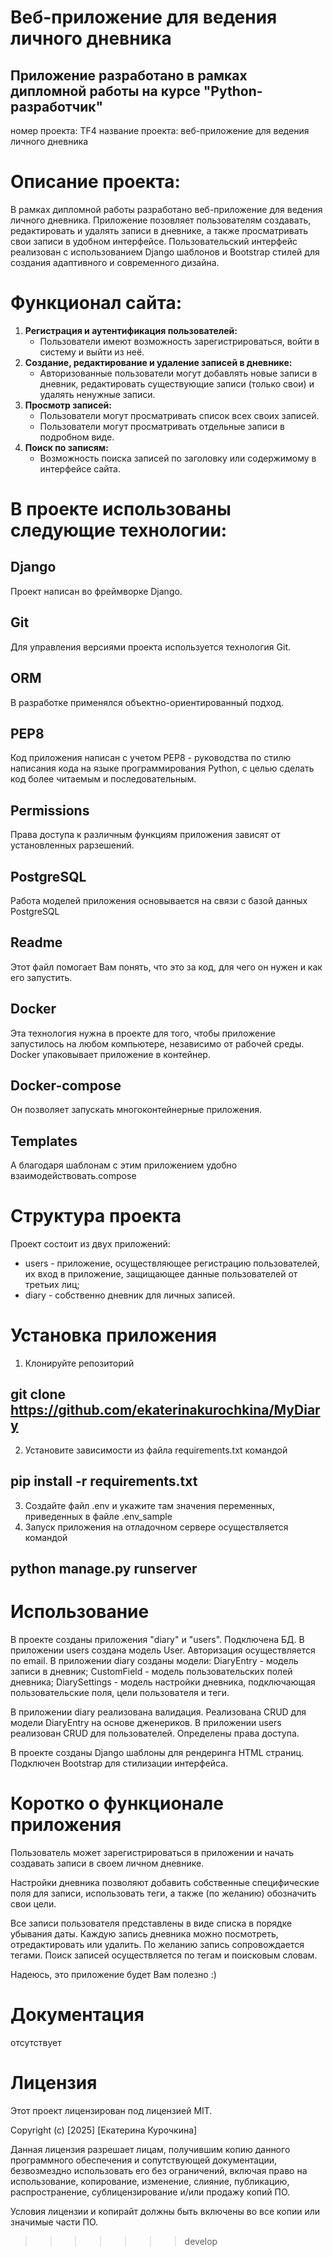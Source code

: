 # Веб-приложение для ведения личного дневника
##  Приложение разработано в рамках дипломной работы на курсе "Python-разработчик"
номер проекта: TF4
название проекта: веб-приложение для ведения личного дневника

# Описание проекта:

В рамках дипломной работы разработано веб-приложение для ведения личного дневника.
Приложение позовляет пользователям создавать, редактировать и удалять записи в дневнике,
а также просматривать свои записи в удобном интерфейсе.
Пользовательский интерфейс реализован с использованием Django шаблонов
и Bootstrap стилей для создания адаптивного и современного дизайна.

# Функционал сайта:

1. **Регистрация и аутентификация пользователей:**
   - Пользователи имеют возможность зарегистрироваться, войти в систему и выйти из неё.
2. **Создание, редактирование и удаление записей в дневнике:**
   - Авторизованные пользователи могут добавлять новые записи в дневник,
   редактировать существующие записи (только свои) и удалять ненужные записи.
3. **Просмотр записей:**
   - Пользователи могут просматривать список всех своих записей.
   - Пользователи могут просматривать отдельные записи в подробном виде.
4. **Поиск по записям:**
   - Возможность поиска записей по заголовку или содержимому в интерфейсе сайта.

# В проекте использованы следующие технологии:
## Django
Проект написан во фреймворке Django.

## Git
Для управления версиями проекта используется технология Git.

## ORM
В разработке применялся объектно-ориентированный подход.

## PEP8
Код приложения написан с учетом PEP8 - руководства по стилю написания кода на языке
программирования Python, с целью сделать код более читаемым и последовательным.

## Permissions
Права доступа к различным функциям приложения зависят от установленных рарзешений.

## PostgreSQL
Работа моделей приложения основывается на связи с базой данных PostgreSQL

## Readme
Этот файл помогает Вам понять, что это за код, для чего он нужен и как его запустить.

## Docker
Эта технология нужна в проекте для того, чтобы приложение запустилось на любом
компьютере, независимо от рабочей среды. Docker упаковывает приложение в контейнер.

## Docker-compose
Он позволяет запускать многоконтейнерные приложения.

## Templates
А благодаря шаблонам с этим приложением удобно взаимодействовать.compose

# Структура проекта
Проект состоит из двух приложений:
 - users - приложение, осуществляющее регистрацию пользователей, их вход в приложение,
 защищающее данные пользователей от третьих лиц;
  - diary - собственно дневник для личных записей.

# Установка приложения

1. Клонируйте репозиторий
## git clone https://github.com/ekaterinakurochkina/MyDiary
2. Установите зависимости из файла requirements.txt командой
## pip install -r requirements.txt
3. Cоздайте файл .env и укажите там значения переменных,
приведенных в файле .env_sample
4. Запуск приложения на отладочном сервере осуществляется командой
## python manage.py runserver

# Использование
В проекте созданы приложения "diary" и "users". Подключена БД.
В приложении users создана модель User. Авторизация осуществляется по email.
В приложении diary созданы модели:
DiaryEntry - модель записи в дневник;
CustomField - модель пользовательских полей дневника;
DiarySettings - модель настройки дневника, подключающая пользовательские поля,
цели пользователя и теги.

В приложении diary реализована валидация. Реализована CRUD для модели DiaryEntry
на основе дженериков.
В приложении users реализован CRUD для пользователей. Определены права доступа.

В проекте созданы Django шаблоны для рендеринга HTML страниц.
Подключен Bootstrap для стилизации интерфейса.

# Коротко о функционале приложения

Пользователь может зарегистрироваться в приложении и начать создавать записи в своем
личном дневнике.

Настройки дневника позволяют добавить собственные специфические поля для записи,
использовать теги, а также (по желанию) обозначить свои цели.

Все записи пользователя представлены в виде списка в порядке убывания даты.
Каждую запись дневника можно посмотреть, отредактировать или удалить.
По желанию запись сопровождается тегами.
Поиск записей осуществляется по тегам и поисковым словам.

Надеюсь, это приложение будет Вам полезно :)

# Документация
отсутствует

# Лицензия
Этот проект лицензирован под лицензией MIT.

Copyright (c) [2025] [Екатерина Курочкина]

Данная лицензия разрешает лицам, получившим копию данного программного обеспечения
и сопутствующей документации, безвозмездно использовать его без ограничений,
включая право на использование, копирование, изменение, слияние, публикацию,
распространение, сублицензирование и/или продажу копий ПО.

Условия лицензии и копирайт должны быть включены во все копии или значимые части ПО.
>>>>>>> develop
